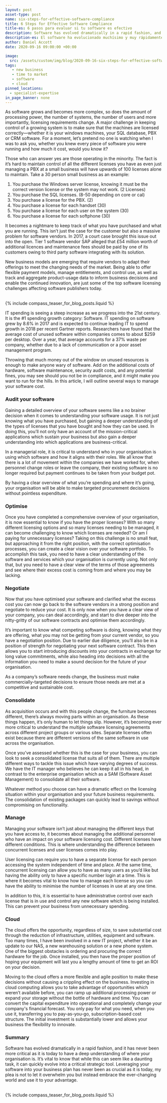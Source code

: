```yaml
---
layout: post
asset-type: post
name: six-steps-for-effective-software-compliance
title: 6 Steps for Effective Software Compliance
title-es: 6 pasos para evaluar si tu software es efectivo 
description: Software has evolved dramatically in a rapid fashion, and it has never been more critical as it is today to have a deep understanding of where your organisation is.
description-es: El software ha evolucionado muchísimo y muy rápidamente. Por eso hoy en día es tan necesario e importante tener un conocimiento profundo de cual es el nivel de madurez de tu organización. 
author: Daniel Accott
date: 2020-09-16 09:00:00 +00:00

image:
  src: /assets/custom/img/blog/2020-09-16-six-steps-for-effective-software-compliance/The_challenge_of_being_complient_with_your_software.jpg
tags:
   - new business
   - time to market
   - software
   - cloud
pinned_locations:
  - specialist-expertise
in_page_banner: none
---
```


As software grows and becomes more complex, so does the amount of processing power, the number of systems, the number of users and more importantly, licensing requirements change. A major challenge in keeping control of a growing system is to make sure that the machines are licensed correctly—whether it is your windows machines, your SQL database, PBX or CRM software. For a moment, let’s pretend no one is watching when I was to ask you, whether you knew every piece of software you were running and how much it cost, would you know it? 

Those who can answer yes are those operating in the minority. The fact is it’s hard to maintain control of all the different licenses you have as even just managing a PBX at a small business will have upwards of 100 licenses alone to maintain. Take a 30 person small business as an example:

<ol> 
<li> You purchase the Windows server license, knowing it must be the correct version license or the system may not work. (2 Licenses) </li>
<li> You purchase the SQL licenses. (8-50 depending on core or cal) </li> 
<li> You purchase a license for the PBX. (2) </li>
<li> You purchase a license for each handset (30) </li>
<li> You purchase a license for each user on the system (30) </li>
<li> You purchase a license for each softphone (30) </li>
</ol>

It becomes a nightmare to keep track of what you have purchased and what you are running. This isn’t just the case for the customer but also a massive problem for software vendors. In 2017, a court case brought this issue out into the open. Tier 1 software vendor SAP alleged that £54 million worth of additional licences and maintenance fees should be paid by one of its customers owing to third party software integrating with its solution.

New business models are emerging that require vendors to adapt their offerings to meet the changing needs of the market. Being able to offer flexible payment models, manage entitlements, and control use, as well as track and aggregate product-usage data to inform business decisions and enable the continued innovation, are just some of the top software licensing challenges affecting software publishers today.

<br>
{% include compass_teaser_for_blog_posts.liquid %}
<br>

IT spending is seeing a steep increase as we progress into the 21st century. It is the #1 spending growth category: Software. IT spending on software grew by 8.6% in 2017 and is expected to continue leading IT to spend growth in 2018 per recent Gartner reports. Researchers have found that the average cost of unused software within companies comes to about $259 per desktop. Over a year, that average accounts for a 37% waste per company, whether due to a lack of communication or a poor asset management program.

Throwing that much money out of the window on unused resources is enough to make anyone wary of software. Add on the additional costs of hardware, software maintenance, security audit costs, and any potential fines, you may see should you not be in compliance, and it might make you want to run for the hills. In this article, I will outline several ways to manage your software cost.

### Audit your software

Gaining a detailed overview of your software seems like a no brainer decision when it comes to understanding your software usage. It is not just knowing what you have purchased, but gaining a deeper understanding of the types of licenses that you have bought and how they can be used. In doing this, you’ll not only have an account of the mission-critical applications which sustain your business but also gain a deeper understanding into which applications are business-critical. 

In a managerial role, it is critical to understand who in your organisation is using which software and how it aligns with their roles. We all know that there is a lot of movement within the companies we have worked for, when personnel change roles or leave the company, their existing software is no longer required but payment continues to be taken from your budget pot. 

By having a clear overview of what you’re spending and where it’s going, your organisation will be able to make targeted procurement decisions without pointless expenditure.

### Optimise 

Once you have completed a comprehensive overview of your organisation, it is now essential to know if you have the proper licenses? With so many different licensing options and so many licenses needing to be managed, it can become challenging to know which licenses are needed? Or am I paying for unnecessary licenses? Taking on this challenge is no small feat, but approaching it from the right position, with the correct optimisation processes, you can create a clear vision over your software portfolio. To accomplish this task, you need to have a clear understanding of the software and services which your organisation is currently using. Not only that, but you need to have a clear view of the terms of those agreements and see where their excess cost is coming from and where you may be lacking.


### Negotiate 

Now that you have optimised your software and clarified what the excess cost you can now go back to the software vendors in a strong position and negotiate to reduce your cost. It is only now when you have a clear view of your company, you can deal accordingly, and start to dive deeper into the nitty-gritty of our software contracts and optimise them accordingly. 

It’s important to know what competing software is doing, knowing what they are offering, what you may not be getting from your current vendor, so you have a negotiation position. Due to earlier due diligence, you’ll also be in a position of strength for negotiating your next software contract. This then allows you to start introducing discounts into your contracts in exchange for long value commitments, while also heading into decisions with all the information you need to make a sound decision for the future of your organisation. 

As a company’s software needs change, the business must make commercially-targeted decisions to ensure those needs are met at a competitive and sustainable cost.

### Consolidate

As acquisition occurs and with this people change, the furniture becomes different, there’s always moving parts within an organisation. As these things happen, it’s only human to let things slip. However, it’s becoming ever more critical to understand the multiple software licensing agreements across different project groups or various sites. Separate licenses often exist because there are different versions of the same software in use across the organisation.

Once you’ve assessed whether this is the case for your business, you can look to seek a consolidated license that suits all of them. There are multiple different ways to tackle this issue which have varying degrees of success. We have the IT manager who believes he can keep it all in his head, in contrast to the enterprise organisation which as a SAM (Software Asset Management) to consolidate all their software. 

Whatever method you choose can have a dramatic effect on the licensing situation within your organisation and your future business requirements. The consolidation of existing packages can quickly lead to savings without compromising on functionality.

### Manage

Managing your software isn’t just about managing the different keys that you have access to, it becomes about managing the additional personnel who have an impact on your software licensing cost. Different licenses have different conditions. This is where understanding the difference between concurrent licenses and user licenses comes into play. 

User licensing can require you to have a separate license for each person accessing the system independent of time and place. At the same time, concurrent licensing can allow you to have as many users as you’d like but having the ability only to have a specific number login at a time. This is where it becomes vital to know how to manage each license so you can have the ability to minimise the number of licenses in use at any one time.

In addition to this, it is essential to have administrative control over each license that is in use and control any new software which is being installed. This can prevent your business from unnecessary spending. 

### Cloud

The cloud offers the opportunity, regardless of size, to save substantial cost through the reduction of infrastructure, utilities, equipment and software. Too many times, I have been involved in a new IT project, whether it be an update to our NAS, a new warehousing solution or a new phone system. One of the biggest obstacles is ordering and procuring the correct hardware for the job. Once installed, you then have the proper position of hoping your equipment will last you a lengthy amount of time to get an ROI on your decision. 

Moving to the cloud offers a more flexible and agile position to make these decisions without causing a crippling effect on the business. Investing in cloud computing allows you to take advantage of opportunities which weren’t available before, you can ramp up additional processing power or expand your storage without the bottle of hardware and time. You can convert the capital expenditure into operational and completely change your company's financial forecast. You only pay for what you need, when you use it, transferring you to pay-as-you-go, subscription-based cost structure. The initial investment is substantially lower and allows your business the flexibility to innovate. 

### Summary

Software has evolved dramatically in a rapid fashion, and it has never been more critical as it is today to have a deep understanding of where your organisation is. It’s vital to know that while this can seem like a daunting task, it can quickly evolve into a critical strategic tool. Leveraging your software into your business plan has never been as crucial as it is today, my plea is not to let it overwhelm you but instead embrace the ever-changing world and use it to your advantage.

<br>
{% include compass_teaser_for_blog_posts.liquid %}
